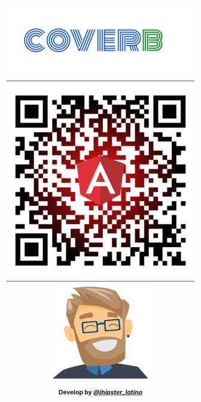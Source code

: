 <p align="center">
   <a href="https://github.com/jhipster-latino/generator-jhipster-coverb">
     <img src="src/main/webapp/content/images/logo/icons/coverb-logo.png"></a></p>   
     <hr/>
<p align="center">
   <a href="https://coverb-demo-react.herokuapp.com/">
     <img src="src/main/webapp/content/images/logo/icons/qr-angular-demo.png"></a></p>   
<hr />
<p align="center">
     <a href="https://www.jhipster.tech/">
     <img width= "256px" 
     src="src/main/webapp/content/images/logo/icons/logo-alternate.png"></a></p>
<h3 align="center">
   Develop by 
   <i><a href="https://twitter.com/jhipster_latino/">@jhipster_latino</a></i></h3>
